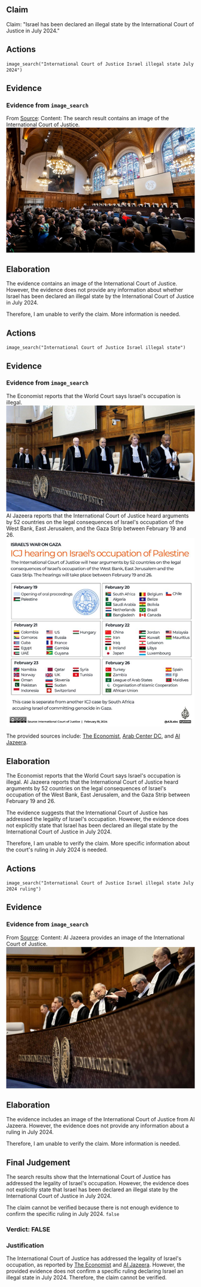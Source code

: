 ## Claim
Claim: "Israel has been declared an illegal state by the International Court of Justice in July 2024."

## Actions
```
image_search("International Court of Justice Israel illegal state July 2024")
```

## Evidence
### Evidence from `image_search`
From [Source](https://www.diakonia.se/ihl/news/one-year-on-the-devastating-cost-of-ignoring-the-icjs-july-2024-advisory-opinion/): 
Content: The search result contains an image of the International Court of Justice. ![image 14068](media/2025-09-01_08-59-1756717175-406756.jpg)


## Elaboration
The evidence contains an image of the International Court of Justice. However, the evidence does not provide any information about whether Israel has been declared an illegal state by the International Court of Justice in July 2024.

Therefore, I am unable to verify the claim. More information is needed.


## Actions
```
image_search("International Court of Justice Israel illegal state")
```

## Evidence
### Evidence from `image_search`
The Economist reports that the World Court says Israel's occupation is illegal. ![image 14069](media/2025-09-01_08-59-1756717185-818517.jpg) Al Jazeera reports that the International Court of Justice heard arguments by 52 countries on the legal consequences of Israel's occupation of the West Bank, East Jerusalem, and the Gaza Strip between February 19 and 26. ![image 14070](media/2025-09-01_08-59-1756717187-392700.jpg)

The provided sources include: [The Economist](https://www.economist.com/middle-east-and-africa/2024/07/19/the-world-court-says-israels-occupation-is-illegal), [Arab Center DC](https://arabcenterdc.org/resource/the-icj-case-on-israeli-occupation-a-report/), and [Al Jazeera](https://www.aljazeera.com/news/2024/2/19/whats-the-icj-case-against-israels-illegal-occupation-of-palestine).


## Elaboration
The Economist reports that the World Court says Israel's occupation is illegal. Al Jazeera reports that the International Court of Justice heard arguments by 52 countries on the legal consequences of Israel's occupation of the West Bank, East Jerusalem, and the Gaza Strip between February 19 and 26.

The evidence suggests that the International Court of Justice has addressed the legality of Israel's occupation. However, the evidence does not explicitly state that Israel has been declared an illegal state by the International Court of Justice in July 2024.

Therefore, I am unable to verify the claim. More specific information about the court's ruling in July 2024 is needed.


## Actions
```
image_search("International Court of Justice Israel illegal state July 2024 ruling")
```

## Evidence
### Evidence from `image_search`
From [Source](https://www.aljazeera.com/news/liveblog/2024/2/20/israels-occupation-of-palestine-live-day-2-of-icj-arguments-continues): 
Content: Al Jazeera provides an image of the International Court of Justice. ![image 14071](media/2025-09-01_09-00-1756717202-398849.jpg)


## Elaboration
The evidence includes an image of the International Court of Justice from Al Jazeera. However, the evidence does not provide any information about a ruling in July 2024.

Therefore, I am unable to verify the claim. More information is needed.


## Final Judgement
The search results show that the International Court of Justice has addressed the legality of Israel's occupation. However, the evidence does not explicitly state that Israel has been declared an illegal state by the International Court of Justice in July 2024.

The claim cannot be verified because there is not enough evidence to confirm the specific ruling in July 2024. `false`


### Verdict: FALSE

### Justification
The International Court of Justice has addressed the legality of Israel's occupation, as reported by [The Economist](https://www.economist.com/middle-east-and-africa/2024/07/19/the-world-court-says-israels-occupation-is-illegal) and [Al Jazeera](https://www.aljazeera.com/news/2024/2/19/whats-the-icj-case-against-israels-illegal-occupation-of-palestine). However, the provided evidence does not confirm a specific ruling declaring Israel an illegal state in July 2024. Therefore, the claim cannot be verified.
